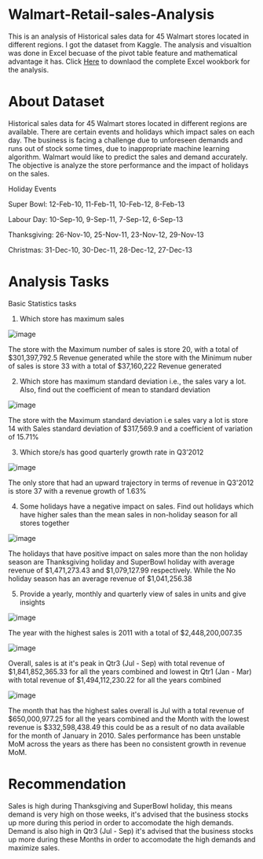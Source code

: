 # Walmart-Retail-sales-Analysis

This is an analysis of Historical sales data for 45 Walmart stores located in different regions. I got the dataset from Kaggle. The analysis and visualtion was done in Excel becuase of the pivot table feature and mathematical advantage it has. Click [Here](https://github.com/Ernest-30/Walmart-Retail-sales-Analysis/blob/main/Walmart_Store_Weekly_sales_Analysis.xlsx) to downlaod the complete Excel wookbork for the analysis.


# About Dataset

Historical sales data for 45 Walmart stores located in different regions are available. There are certain events and holidays which impact sales on each day. The business is facing a challenge due to unforeseen demands and runs out of stock some times, due to inappropriate machine learning algorithm. Walmart would like to predict the sales and demand accurately. The objective is analyze the store performance and the impact of holidays on the sales.

Holiday Events

Super Bowl: 12-Feb-10, 11-Feb-11, 10-Feb-12, 8-Feb-13

Labour Day: 10-Sep-10, 9-Sep-11, 7-Sep-12, 6-Sep-13

Thanksgiving: 26-Nov-10, 25-Nov-11, 23-Nov-12, 29-Nov-13

Christmas: 31-Dec-10, 30-Dec-11, 28-Dec-12, 27-Dec-13

# Analysis Tasks

Basic Statistics tasks

1) Which store has maximum sales

![image](https://user-images.githubusercontent.com/123366282/230202495-0386c771-f2f2-47c0-81ae-58984545f63c.png)

The store with the Maximum number of sales is store 20, with a total of $301,397,792.5 Revenue generated while the store with the Minimum nuber of sales is store 33 with a total of $37,160,222 Revenue generated   


2) Which store has maximum standard deviation i.e., the sales vary a lot. Also, find out the coefficient of mean to standard deviation
				
![image](https://user-images.githubusercontent.com/123366282/230202877-7cb0a3ce-99c2-4d4c-ba0f-7bad366d0e3b.png)

The store with the Maximum standard deviation i.e sales vary a lot is store 14 with Sales standard deviation of $317,569.9 and a coefficient of variation of 15.71%


3) Which store/s has good quarterly growth rate in Q3’2012

![image](https://user-images.githubusercontent.com/123366282/230204402-16be4347-c377-4052-86a8-408f679f7801.png)

The only store that had an upward trajectory in terms of revenue in Q3'2012 is store 37 with a revenue growth of 1.63%

	

4) Some holidays have a negative impact on sales. Find out holidays which have higher sales than the mean sales in non-holiday season for all stores together

![image](https://user-images.githubusercontent.com/123366282/230204918-9162a11c-2cb9-4b18-b406-a9b6e61703b3.png)

The holidays that have positive impact on sales more than the non holiday season are Thanksgiving holiday and SuperBowl holiday with average revenue of $1,471,273.43 and $1,079,127.99 respectively. While the No holiday season has an average revenue of $1,041,256.38


5) Provide a yearly, monthly and quarterly view of sales in units and give insights


![image](https://user-images.githubusercontent.com/123366282/230208816-512a94b3-3c5c-41ca-a7f1-500ed48f0477.png)

The year with the highest sales is 2011 with a total of $2,448,200,007.35


![image](https://user-images.githubusercontent.com/123366282/230209048-cfcf3316-16fd-43f5-808b-0af95ce0540a.png)

Overall, sales is at it's peak in Qtr3 (Jul - Sep) with total revenue of $1,841,852,365.33 for all the years combined and lowest in Qtr1 (Jan - Mar) with total revenue of $1,494,112,230.22 for all the years combined


![image](https://user-images.githubusercontent.com/123366282/230209369-d2dd2795-50bf-4fef-939c-5731985cbece.png)

The month that has the highest sales overall is Jul with a total revenue of $650,000,977.25 for all the years combined and the Month with the lowest revenue is $332,598,438.49 this could be as a result of no data available for the month of January in 2010. Sales performance has been unstable MoM across the years as there has been no consistent growth in revenue MoM.   


# Recommendation

Sales is high during Thanksgiving and SuperBowl holiday, this means demand is very high on those weeks, it's advised that the business stocks up more during this period in order to accomodate the high demands. Demand is also high in Qtr3 (Jul - Sep) it's advised that the business stocks up more during these Months in order to accomodate the high demands and maximize sales.



